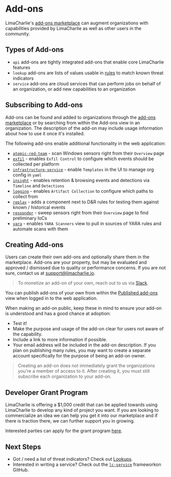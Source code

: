 # Add-ons

LimaCharlie's [add-ons marketplace](https://app.limacharlie.io/add-ons) can augment organizations with capabilities provided by LimaCharlie as well as other users in the community.


## Types of Add-ons

* `api` add-ons are tightly integrated add-ons that enable core LimaCharlie features
* `lookup` add-ons are lists of values usable in [rules](dr.md) to match known threat indicators
* `service` add-ons are cloud services that can perform jobs on behalf of an organization, or add new capabilities to an organization

## Subscribing to Add-ons

Add-ons can be found and added to organizations through the [add-ons marketplace](https://app.limacharlie.io/add-ons) or by searching from within the Add-ons view in an organization. The description of the add-on may include usage information about how to use it once it's installed.

The following add-ons enable additional functionality in the web application:

* [`atomic-red-team`](https://app.limacharlie.io/add-ons/detail/atomic-red-team) - scan Windows sensors right from their `Overview` page
* [`exfil`](https://app.limacharlie.io/add-ons/detail/exfil) - enables `Exfil Control` to configure which events should be collected per platform
* [`infrastructure-service`](https://app.limacharlie.io/add-ons/detail/infrastructure-service) - enable `Templates` in the UI to manage org config in `yaml`
* [`insight`](https://app.limacharlie.io/add-ons/detail/insight) - enables retention & browsing events and detections via `Timeline` and `Detections` 
* [`logging`](https://app.limacharlie.io/add-ons/detail/logging) - enables `Artifact Collection` to configure which paths to collect from
* [`replay`](https://app.limacharlie.io/add-ons/detail/replay) - adds a component next to D&R rules for testing them against known / historical events 
* [`responder`](https://app.limacharlie.io/add-ons/detail/responder) - sweep sensors right from their `Overview` page to find preliminary IoCs
* [`yara`](https://app.limacharlie.io/add-ons/detail/yara) - enables `YARA Scanners` view to pull in sources of YARA rules and automate scans with them

## Creating Add-ons

Users can create their own add-ons and optionally share them in the marketplace. Add-ons are your property, but may be evaluated and approved / dismissed due to quality or performance concerns. If you are not sure, contact us at support@limacharlie.io.

> To monetize an add-on of your own, reach out to us via [Slack](https://slack.limacharlie.io).

You can publish add-ons of your own from within the [Published add-ons](https://app.limacharlie.io/add-ons/published) view when logged in to the web application.

When making an add-on public, keep these in mind to ensure your add-on is understood and has a good chance at adoption:

* Test it!
* Make the purpose and usage of the add-on clear for users not aware of the capability.
* Include a link to more information if possible.
* Your email address will be included in the add-on description. If you plan on publishing many rules, you may want to create a separate account specifically for the purpose of being an add-on owner.

> Creating an add-on does not immediately grant the organizations you're a member of access to it. After creating it, you must still subscribe each organization to your add-on.

## Developer Grant Program

LimaCharlie is offering a $1,000 credit that can be applied towards using LimaCharlie to develop any kind of project you want. If you are looking to commercialize an idea we can help you get it into our marketplace and if there is traction there, we can further support you in growing.

Interested parties can apply for the grant program [here](https://limacharlie.io/grant-program).

## Next Steps

* Got / need a list of threat indicators? Check out [Lookups](lookups.md).
* Interested in writing a service? Check out the [`lc-service`](https://github.com/refractionPOINT/lc-service) frameworkon GitHub.
